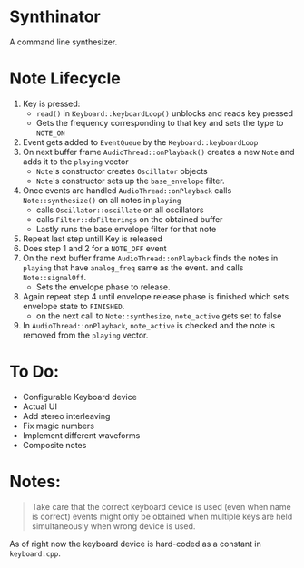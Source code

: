# Synthinator

A command line synthesizer.

# Note Lifecycle

1. Key is pressed:
    * `read()` in `Keyboard::keyboardLoop()` unblocks and reads key pressed
    * Gets the frequency corresponding to that key and sets the type to `NOTE_ON`
2. Event gets added to `EventQueue` by the `Keyboard::keyboardLoop`
3. On next buffer frame `AudioThread::onPlayback()` creates a new `Note` and adds it to the `playing` vector
    * `Note`'s constructor creates `Oscillator` objects
    * `Note`'s constructor sets up the `base_envelope` filter.
4. Once events are handled `AudioThread::onPlayback` calls `Note::synthesize()` on all notes in `playing`
    * calls `Oscillator::oscillate` on all oscillators
    * calls `Filter::doFilterings` on the obtained buffer
    * Lastly runs the base envelope filter for that note
5. Repeat last step untill Key is released
6. Does step 1 and 2 for a `NOTE_OFF` event
7. On the next buffer frame `AudioThread::onPlayback` finds the notes in `playing` that have `analog_freq` same as the event. and calls `Note::signalOff`.
    * Sets the envelope phase to release.
8. Again repeat step 4 until envelope release phase is finished which sets envelope state to `FINISHED`.
    * on the next call to `Note::synthesize`, `note_active` gets set to false
9. In `AudioThread::onPlayback`, `note_active` is checked and the note is removed from the `playing` vector.

# To Do:

* Configurable Keyboard device
* Actual UI
* Add stereo interleaving
* Fix magic numbers
* Implement different waveforms
* Composite notes

# Notes:

> Take care that the correct keyboard device is used (even when name is correct) events might only be obtained when multiple keys are held simultaneously when wrong device is used.

As of right now the keyboard device is hard-coded as a constant in `keyboard.cpp`.

